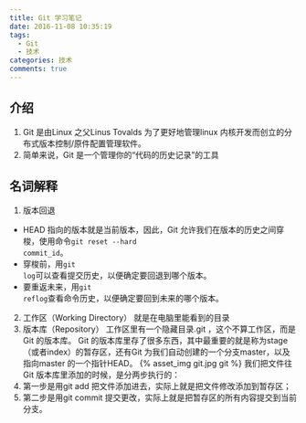 ```yaml
---
title: Git 学习笔记
date: 2016-11-08 10:35:19
tags:
  - Git
  - 技术
categories: 技术
comments: true
---
```


## 介绍
1. Git 是由Linux 之父Linus Tovalds 为了更好地管理linux 内核开发而创立的分布式版本控制/原件配置管理软件。
2. 简单来说，Git 是一个管理你的“代码的历史记录”的工具

<!--more-->

## 名词解释
1. 版本回退
  * HEAD 指向的版本就是当前版本，因此，Git 允许我们在版本的历史之间穿梭，使用命令<code>git reset --hard commit_id</code>。
  * 穿梭前，用<code>git log</code>可以查看提交历史，以便确定要回退到哪个版本。
  * 要重返未来，用<code>git reflog</code>查看命令历史，以便确定要回到未来的哪个版本。
2. 工作区（Working Directory）
  就是在电脑里能看到的目录
3. 版本库（Repository）
  工作区里有一个隐藏目录.git ，这个不算工作区，而是Git 的版本库。
  Git 的版本库里存了很多东西，其中最重要的就是称为stage（或者index）的暂存区，还有Git 为我们自动创建的一个分支master，以及指向master 的一个指针HEAD。
  {% asset_img git.jpg  git %}
  我们把文件往Git 版本库里添加的时候，是分两步执行的：
  1. 第一步是用git add 把文件添加进去，实际上就是把文件修改添加到暂存区；
  2. 第二步是用git commit 提交更改，实际上就是把暂存区的所有内容提交到当前分支。
